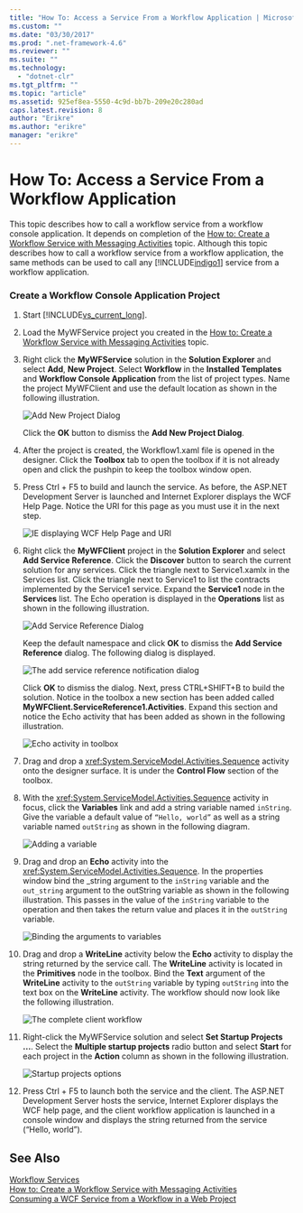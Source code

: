 ```yaml
---
title: "How To: Access a Service From a Workflow Application | Microsoft Docs"
ms.custom: ""
ms.date: "03/30/2017"
ms.prod: ".net-framework-4.6"
ms.reviewer: ""
ms.suite: ""
ms.technology: 
  - "dotnet-clr"
ms.tgt_pltfrm: ""
ms.topic: "article"
ms.assetid: 925ef8ea-5550-4c9d-bb7b-209e20c280ad
caps.latest.revision: 8
author: "Erikre"
ms.author: "erikre"
manager: "erikre"
---
```

# How To: Access a Service From a Workflow Application
This topic describes how to call a workflow service from a workflow console application. It depends on completion of the [How to: Create a Workflow Service with Messaging Activities](../../../../docs/framework/wcf/feature-details/how-to-create-a-workflow-service-with-messaging-activities.md) topic. Although this topic describes how to call a workflow service from a workflow application, the same methods can be used to call any [!INCLUDE[indigo1](../../../../includes/indigo1-md.md)] service from a workflow application.  
  
### Create a Workflow Console Application Project  
  
1.  Start [!INCLUDE[vs_current_long](../../../../includes/vs-current-long-md.md)].  
  
2.  Load the MyWFService project you created in the [How to: Create a Workflow Service with Messaging Activities](../../../../docs/framework/wcf/feature-details/how-to-create-a-workflow-service-with-messaging-activities.md) topic.  
  
3.  Right click the **MyWFService** solution in the **Solution Explorer** and select **Add**, **New Project**. Select **Workflow** in the **Installed Templates** and **Workflow Console Application** from the list of project types. Name the project MyWFClient and use the default location as shown in the following illustration.  
  
     ![Add New Project Dialog](../../../../docs/framework/wcf/feature-details/media/addnewprojectdlg.JPG "AddNewProjectDlg")  
  
     Click the **OK** button to dismiss the **Add New Project Dialog**.  
  
4.  After the project is created, the Workflow1.xaml file is opened in the designer. Click the **Toolbox** tab to open the toolbox if it is not already open and click the pushpin to keep the toolbox window open.  
  
5.  Press Ctrl + F5 to build and launch the service. As before, the ASP.NET Development Server is launched and Internet Explorer displays the WCF Help Page. Notice the URI for this page as you must use it in the next step.  
  
     ![IE displaying WCF Help Page and URI](../../../../docs/framework/wcf/feature-details/media/iewcfhelppagewuri.JPG "IEWCFHelpPageWURI")  
  
6.  Right click the **MyWFClient** project in the **Solution Explorer** and select **Add Service Reference**. Click the **Discover** button to search the current solution for any services. Click the triangle next to Service1.xamlx in the Services list. Click the triangle next to Service1 to list the contracts implemented by the Service1 service. Expand the **Service1** node in the **Services** list. The Echo operation is displayed in the **Operations** list as shown in the following illustration.  
  
     ![Add Service Reference Dialog](../../../../docs/framework/wcf/feature-details/media/addservicereference.JPG "AddServiceReference")  
  
     Keep the default namespace and click **OK** to dismiss the **Add Service Reference** dialog. The following dialog is displayed.  
  
     ![The add service reference notification dialog](../../../../docs/framework/wcf/feature-details/media/asrdlg.JPG "ASRDlg")  
  
     Click **OK** to dismiss the dialog. Next, press CTRL+SHIFT+B to build the solution. Notice in the toolbox a new section has been added called **MyWFClient.ServiceReference1.Activities**. Expand this section and notice the Echo activity that has been added as shown in the following illustration.  
  
     ![Echo activity in toolbox](../../../../docs/framework/wcf/feature-details/media/echoactivity.JPG "EchoActivity")  
  
7.  Drag and drop a <xref:System.ServiceModel.Activities.Sequence> activity onto the designer surface. It is under the **Control Flow** section of the toolbox.  
  
8.  With the <xref:System.ServiceModel.Activities.Sequence> activity in focus, click the **Variables** link and add a string variable named `inString`. Give the variable a default value of `“Hello, world”` as well as a string variable named `outString` as shown in the following diagram.  
  
     ![Adding a variable](../../../../docs/framework/wcf/feature-details/media/instringvar.JPG "inStringVar")  
  
9. Drag and drop an **Echo** activity into the <xref:System.ServiceModel.Activities.Sequence>. In the properties window bind the _string argument to the `inString` variable and the `out_string` argument to the outString variable as shown in the following illustration. This passes in the value of the `inString` variable to the operation and then takes the return value and places it in the `outString` variable.  
  
     ![Binding the arguments to variables](../../../../docs/framework/wcf/feature-details/media/argumentbind.JPG "ArgumentBind")  
  
10. Drag and drop a **WriteLine** activity below the **Echo** activity to display the string returned by the service call. The **WriteLine** activity is located in the **Primitives** node in the toolbox. Bind the **Text** argument of the **WriteLine** activity to the `outString` variable by typing `outString` into the text box on the **WriteLine** activity. The workflow should now look like the following illustration.  
  
     ![The complete client workflow](../../../../docs/framework/wcf/feature-details/media/completeclientwf.JPG "CompleteClientWF")  
  
11. Right-click the MyWFService solution and select **Set Startup Projects ...**. Select the **Multiple startup projects** radio button and select **Start** for each project in the **Action** column as shown in the following illustration.  
  
     ![Startup projects options](../../../../docs/framework/wcf/feature-details/media/startupprojects.JPG "StartupProjects")  
  
12. Press Ctrl + F5 to launch both the service and the client. The ASP.NET Development Server hosts the service, Internet Explorer displays the WCF help page, and the client workflow application is launched in a console window and displays the string returned from the service (“Hello, world”).  
  
## See Also  
 [Workflow Services](../../../../docs/framework/wcf/feature-details/workflow-services.md)   
 [How to: Create a Workflow Service with Messaging Activities](../../../../docs/framework/wcf/feature-details/how-to-create-a-workflow-service-with-messaging-activities.md)   
 [Consuming a WCF Service from a Workflow in a Web Project](http://go.microsoft.com/fwlink/?LinkId=207725)